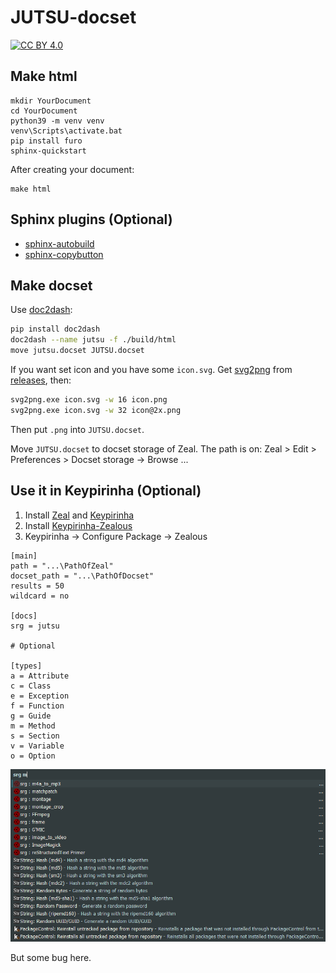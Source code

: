 # JUTSU-docset

[![CC BY 4.0][cc-by-image]][cc-by]

[cc-by]: http://creativecommons.org/licenses/by/4.0/
[cc-by-image]: https://i.creativecommons.org/l/by/4.0/88x31.png
[cc-by-shield]: https://img.shields.io/badge/License-CC%20BY%204.0-lightgrey.svg

## Make html

```
mkdir YourDocument
cd YourDocument
python39 -m venv venv
venv\Scripts\activate.bat
pip install furo
sphinx-quickstart
```

After creating your document:

```
make html
```

## Sphinx plugins (Optional)

- [sphinx-autobuild](https://github.com/sphinx-doc/sphinx-autobuild)
- [sphinx-copybutton](https://github.com/executablebooks/sphinx-copybutton)

## Make docset

Use [doc2dash](https://github.com/hynek/doc2dash):

```sh
pip install doc2dash
doc2dash --name jutsu -f ./build/html
move jutsu.docset JUTSU.docset
```

If you want set icon and you have some `icon.svg`. Get [svg2png](https://github.com/v0lt/svg2png) from [releases](https://github.com/v0lt/svg2png/releases), then:

```sh
svg2png.exe icon.svg -w 16 icon.png
svg2png.exe icon.svg -w 32 icon@2x.png
```

Then put `.png` into `JUTSU.docset`.

Move `JUTSU.docset` to docset storage of Zeal. The path is on: Zeal > Edit > Preferences > Docset storage → Browse ...

## Use it in Keypirinha (Optional)

1. Install [Zeal](https://zealdocs.org) and [Keypirinha](https://keypirinha.com)
2. Install [Keypirinha-Zealous](https://github.com/bantya/Keypirinha-Zealous)
3. Keypirinha → Configure Package → Zealous

```
[main]
path = "...\PathOfZeal"
docset_path = "...\PathOfDocset"
results = 50
wildcard = no

[docs]
srg = jutsu

# Optional

[types]
a = Attribute
c = Class
e = Exception
f = Function
g = Guide
m = Method
s = Section
v = Variable
o = Option
```

![](https://raw.githubusercontent.com/scillidan/private_cos/main/screenshot/keypirinha-zealous_srg-jutsu.png)

But some bug here.